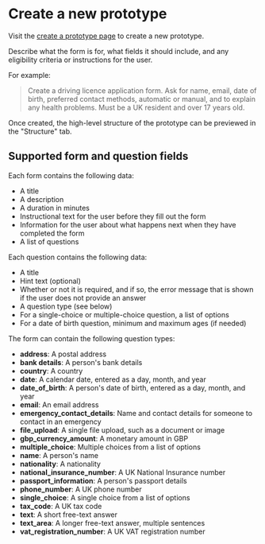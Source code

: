 # Create a new prototype

Visit the [create a prototype page](/create) to create a new prototype.

Describe what the form is for, what fields it should include, and any eligibility criteria or instructions for the user.

For example:
> Create a driving licence application form. Ask for name, email, date of birth, preferred contact methods, automatic or manual, and to explain any health problems. Must be a UK resident and over 17 years old.

Once created, the high-level structure of the prototype can be previewed in the "Structure" tab.

## Supported form and question fields

Each form contains the following data:

- A title
- A description
- A duration in minutes
- Instructional text for the user before they fill out the form
- Information for the user about what happens next when they have completed the form
- A list of questions

Each question contains the following data:

- A title
- Hint text (optional)
- Whether or not it is required, and if so, the error message that is shown if the user does not provide an answer
- A question type (see below)
- For a single-choice or multiple-choice question, a list of options
- For a date of birth question, minimum and maximum ages (if needed)

The form can contain the following question types:

- **address**: A postal address
- **bank details**: A person's bank details
- **country**: A country
- **date**: A calendar date, entered as a day, month, and year
- **date_of_birth**: A person's date of birth, entered as a day, month, and year
- **email**: An email address
- **emergency_contact_details**: Name and contact details for someone to contact in an emergency
- **file_upload**: A single file upload, such as a document or image
- **gbp_currency_amount**: A monetary amount in GBP
- **multiple_choice**: Multiple choices from a list of options
- **name**: A person's name
- **nationality**: A nationality
- **national_insurance_number**: A UK National Insurance number
- **passport_information**: A person's passport details
- **phone_number**: A UK phone number
- **single_choice**: A single choice from a list of options
- **tax_code**: A UK tax code
- **text**: A short free-text answer
- **text_area**: A longer free-text answer, multiple sentences
- **vat_registration_number**: A UK VAT registration number
